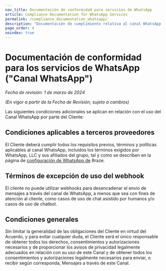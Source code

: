 ```yaml
---
nav_title: Documentación de conformidad para servicios de WhatsApp
article: Compliance Documentation for WhatsApp Services
permalink: /compliance_documentation_whatsapp/
description: "Documentación de cumplimiento relativa al canal WhatsApp."
page_order: 4
noindex: true
---
```


# Documentación de conformidad para los servicios de WhatsApp ("Canal WhatsApp")

_Fecha de revisión: 1 de marzo de 2024_

_(En vigor a partir de la Fecha de Revisión; sujeto a cambios)_

Las siguientes condiciones adicionales se aplican en relación con el uso del Canal WhatsApp por parte del Cliente: 

## Condiciones aplicables a terceros proveedores
El Cliente deberá cumplir todos los requisitos previos, términos y políticas aplicables al canal WhatsApp, incluidos los términos exigidos por WhatsApp, LLC y sus afiliados del grupo, tal y como se describen en la página de [configuración de WhatsApp de][1] Braze.

## Términos de excepción de uso del webhook
El cliente no puede utilizar webhooks para desencadenar el envío de mensajes a través del canal de WhatsApp, a menos que sea con fines de atención al cliente, como casos de uso de chat asistido por humanos y/o casos de uso de chatbot. 

## Condiciones generales
Sin limitar la generalidad de las obligaciones del Cliente en virtud del Acuerdo, y para evitar cualquier duda, el Cliente será el único responsable de obtener todos los derechos, consentimientos y autorizaciones necesarios y de proporcionar los avisos de privacidad legalmente adecuados en relación con su uso de este Canal y de obtener todos los consentimientos y autorizaciones legalmente necesarios para enviar, o recibir según corresponda, Mensajes a través de este Canal.

[1]: {{site.baseurl}}/user_guide/message_building_by_channel/whatsapp/overview/